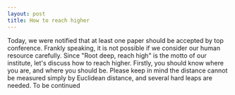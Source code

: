 ```yaml
---
layout: post
title: How to reach higher
---
```

Today, we were notified that at least one paper should be accepted by top conference.
Frankly speaking, it is not possible if we consider our human resource carefully. Since "Root deep, reach high" is the motto of our institute, let's discuss how to reach higher.
Firstly, you should know where you are, and where you should be. Please keep in mind the distance cannot be measured simply by Euclidean distance, and several hard leaps are needed.
To be continued
